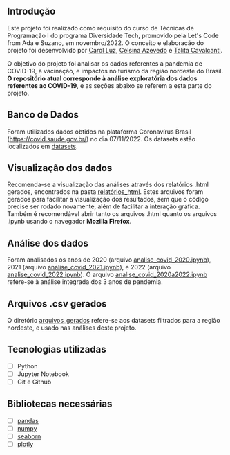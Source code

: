## Introdução
Este projeto foi realizado como requisito do curso de Técnicas de Programação I do programa Diversidade Tech, promovido pela Let's Code from Ada e Suzano, em novembro/2022. O conceito e elaboração do projeto foi desenvolvido por [Carol Luz](https://github.com/CarolLuz), [Celsina Azevedo](https://github.com/celsina) e [Talita Cavalcanti](https://github.com/talitacgs).

O objetivo do projeto foi analisar os dados referentes a pandemia de COVID-19, à vacinação, e impactos no turismo da região nordeste do Brasil. **O repositório atual corresponde à análise exploratória dos dados referentes ao COVID-19**, e as seções abaixo se referem a esta parte do projeto.


## Banco de Dados

Foram utilizados dados obtidos na plataforma Coronavírus Brasil (https://covid.saude.gov.br/) no dia 07/11/2022. Os datasets estão localizados em [datasets](https://github.com/CarolLuz/analise_covid/tree/main/datasets "datasets").

## Visualização dos dados
Recomenda-se a visualização das análises através dos relatórios .html gerados, encontrados na pasta [relatórios_html](https://github.com/CarolLuz/analise_covid/tree/main/relat%C3%B3rios_html "relatórios_html"). Estes arquivos foram gerados para facilitar a visualização dos resultados, sem que o código precise ser rodado novamente, além de facilitar a interação gráfica. Também é recomendável abrir tanto os arquivos .html quanto os arquivos .ipynb usando o navegador **Mozilla Firefox**.


## Análise dos dados

Foram analisados os anos de 2020 (arquivo [analise_covid_2020.ipynb](https://github.com/CarolLuz/analise_covid/blob/main/analise_covid_2020.ipynb "analise_covid_2020.ipynb")), 2021 (arquivo [analise_covid_2021.ipynb](https://github.com/CarolLuz/analise_covid/blob/main/analise_covid_2021.ipynb "analise_covid_2021.ipynb")), e 2022 (arquivo [analise_covid_2022.ipynb](https://github.com/CarolLuz/analise_covid/blob/main/analise_covid_2022.ipynb "analise_covid_2022.ipynb")). O arquivo [analise_covid_2020a2022.ipynb](https://github.com/CarolLuz/analise_covid/blob/main/analise_covid_2020a2022.ipynb "analise_covid_2020a2022.ipynb") refere-se à análise integrada dos 3 anos de pandemia. 

## Arquivos .csv gerados

O diretório [arquivos_gerados](https://github.com/CarolLuz/analise_covid/tree/main/arquivos_gerados "arquivos_gerados") refere-se aos datasets filtrados para a região nordeste, e usado nas análises deste projeto.

## Tecnologias utilizadas

 - [ ] Python
 - [ ] Jupyter Notebook
 - [ ] Git e Github

## Bibliotecas necessárias

 - [ ] [pandas](https://pandas.pydata.org/)
 - [ ] [numpy](https://numpy.org/)
 - [ ] [seaborn](https://seaborn.pydata.org/)
 - [ ] [plotly](https://plotly.com/python/)